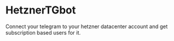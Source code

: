 # HetznerTGbot
Connect your telegram to your hetzner datacenter account and get subscription based users for it.
